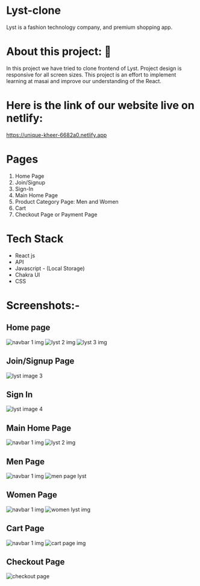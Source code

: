  

# Lyst-clone
Lyst is a fashion technology company, and premium shopping app.

# About this project: 🙌
 

In this project we have tried to clone frontend of Lyst. Project design is responsive
for all screen sizes. This project is an effort to implement learning at masai and
improve our understanding of the React.
 
 # Here is the link of our website live on netlify:
 https://unique-kheer-6682a0.netlify.app
 
 
 
 # Pages 
1. Home Page
2. Join/Signup
3. Sign-In
4. Main Home Page
5. Product Category Page: Men and Women
6. Cart
7. Checkout Page or Payment Page

# Tech Stack
* React js
* API
* Javascript - (Local Storage)
* Chakra UI
* CSS

# Screenshots:-

##   Home page 
 ![navbar 1 img](https://user-images.githubusercontent.com/92791586/180614827-4d88aeb1-9ace-48e0-a712-feb72e0eafb2.PNG)
 ![lyst 2 img](https://user-images.githubusercontent.com/92791586/180614836-f0ab54d8-6232-4bd6-a56a-e01c6693f680.PNG)
 ![lyst 3 img](https://user-images.githubusercontent.com/92791586/180614852-96072224-96c4-4ce2-ae26-1ffbc6860bcd.PNG)


 ## Join/Signup Page
![lyst image 3](https://user-images.githubusercontent.com/92791586/173990267-e09a7afb-c3c3-4faa-9da1-b37b3296a591.PNG)

## Sign In
![lyst image 4](https://user-images.githubusercontent.com/92791586/173990278-8ed3c18c-2783-4b1a-acdb-9b0cb7ec17fd.PNG)

 ## Main Home Page
  ![navbar 1 img](https://user-images.githubusercontent.com/92791586/180614827-4d88aeb1-9ace-48e0-a712-feb72e0eafb2.PNG)
 ![lyst 2 img](https://user-images.githubusercontent.com/92791586/180614836-f0ab54d8-6232-4bd6-a56a-e01c6693f680.PNG)


##  Men Page
 ![navbar 1 img](https://user-images.githubusercontent.com/92791586/180614827-4d88aeb1-9ace-48e0-a712-feb72e0eafb2.PNG)
 ![men page lyst](https://user-images.githubusercontent.com/92791586/180614899-241fa265-8594-4c61-935e-5322e7f489bb.PNG)

## Women Page
 ![navbar 1 img](https://user-images.githubusercontent.com/92791586/180614827-4d88aeb1-9ace-48e0-a712-feb72e0eafb2.PNG)
 ![women lyst img](https://user-images.githubusercontent.com/92791586/180614916-5133161c-c3c2-48c1-9ecd-e8bc60c30b07.PNG)

## Cart Page
 ![navbar 1 img](https://user-images.githubusercontent.com/92791586/180614827-4d88aeb1-9ace-48e0-a712-feb72e0eafb2.PNG)
 ![cart page img](https://user-images.githubusercontent.com/92791586/180614947-a23e1d79-7f35-459b-86be-afdb5e44240b.PNG)

## Checkout Page
 ![checkout page](https://user-images.githubusercontent.com/92791586/173990537-886c22df-8fdf-440d-a593-ccc556f58aa5.PNG)

 
 
